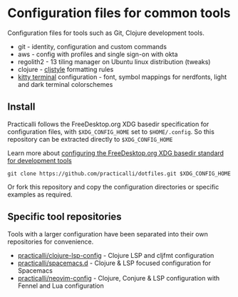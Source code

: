 # Configuration files for common tools

Configuration files for tools such as Git, Clojure development tools.

* git - identity, configuration and custom commands
* aws - config with profiles and single sign-on with okta
* regolith2 - 13 tiling manager on Ubuntu linux distribution (tweaks)
* clojure - [cljstyle](https://github.com/greglook/cljstyle) formatting rules
* [kitty terminal](https://sw.kovidgoyal.net/kitty/) configuration - font, symbol mappings for nerdfonts, light and dark terminal colorschemes


## Install

Practicalli follows the FreeDesktop.org XDG basedir specification for configuration files, with `$XDG_CONFIG_HOME` set to `$HOME/.config`. So this repository can be extracted directly to `$XDG_CONFIG_HOME`

Learn more about [configuring the FreeDesktop.org XDG basedir standard for development tools](https://practical.li/blog/posts/adopt-FreeDesktop.org-XDG-standard-for-configuration-files/)

```
git clone https://github.com/practicalli/dotfiles.git $XDG_CONFIG_HOME
```

Or fork this repository and copy the configuration directories or specific examples as required.


## Specific tool repositories

Tools with a larger configuration have been separated into their own repositories for convenience.

* [practicalli/clojure-lsp-config](https://github.com/practicalli/clojure-lsp-config) - Clojure LSP and cljfmt configuration
* [practicalli/spacemacs.d](https://github.com/practicalli/spacemacs.d/) - Clojure & LSP focused configuration for Spacemacs
* [practicalli/neovim-config](https://github.com/practicalli/neovim-config-redux) - Clojure, Conjure & LSP configuration with Fennel and Lua configuration
